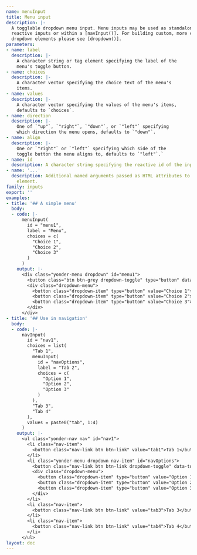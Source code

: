 ```yaml
---
name: menuInput
title: Menu input
description: |-
  A togglable dropdown menu input. Menu inputs may be used as standalone
  reactive inputs or within a [navInput()]. For building custom, more complex
  dropdown elements please see [dropdown()].
parameters:
- name: label
  description: |-
    A character string or tag element specifying the label of the
    menu's toggle button.
- name: choices
  description: |-
    A character vector specifying the choice text of the menu's
    items.
- name: values
  description: |-
    A character vector specifying the values of the menu's items,
    defaults to `choices`.
- name: direction
  description: |-
    One of `"up"`, `"right"`, `"down"`, or `"left"` specifying
    which direction the menu opens, defaults to `"down"`.
- name: align
  description: |-
    One or `"right"` or `"left"` specifying which side of the
    toggle button the menu aligns to, defaults to `"left"`.`
- name: id
  description: A character string specifying the reactive id of the input.
- name: '...'
  description: Additional named arguments passed as HTML attributes to the parent
    element.
family: inputs
export: ''
examples:
- title: '## A simple menu'
  body:
  - code: |-
      menuInput(
        id = "menu1",
        label = "Menu",
        choices = c(
          "Choice 1",
          "Choice 2",
          "Choice 3"
        )
      )
    output: |-
      <div class="yonder-menu dropdown" id="menu1">
        <button class="btn btn-grey dropdown-toggle" type="button" data-toggle="dropdown" aria-haspopup="true" aria-expanded="false">Menu</button>
        <div class="dropdown-menu">
          <button class="dropdown-item" type="button" value="Choice 1">Choice 1</button>
          <button class="dropdown-item" type="button" value="Choice 2">Choice 2</button>
          <button class="dropdown-item" type="button" value="Choice 3">Choice 3</button>
        </div>
      </div>
- title: '## Use in navigation'
  body:
  - code: |-
      navInput(
        id = "nav1",
        choices = list(
          "Tab 1",
          menuInput(
            id = "navOptions",
            label = "Tab 2",
            choices = c(
              "Option 1",
              "Option 2",
              "Option 3"
            )
          ),
          "Tab 3",
          "Tab 4"
        ),
        values = paste0("tab", 1:4)
      )
    output: |-
      <ul class="yonder-nav nav" id="nav1">
        <li class="nav-item">
          <button class="nav-link btn btn-link" value="tab1">Tab 1</button>
        </li>
        <li class="yonder-menu dropdown nav-item" id="navOptions">
          <button class="nav-link btn btn-link dropdown-toggle" data-toggle="dropdown" aria-haspopup="true" aria-expanded="false" value="tab2">Tab 2</button>
          <div class="dropdown-menu">
            <button class="dropdown-item" type="button" value="Option 1">Option 1</button>
            <button class="dropdown-item" type="button" value="Option 2">Option 2</button>
            <button class="dropdown-item" type="button" value="Option 3">Option 3</button>
          </div>
        </li>
        <li class="nav-item">
          <button class="nav-link btn btn-link" value="tab3">Tab 3</button>
        </li>
        <li class="nav-item">
          <button class="nav-link btn btn-link" value="tab4">Tab 4</button>
        </li>
      </ul>
layout: doc
---
```

